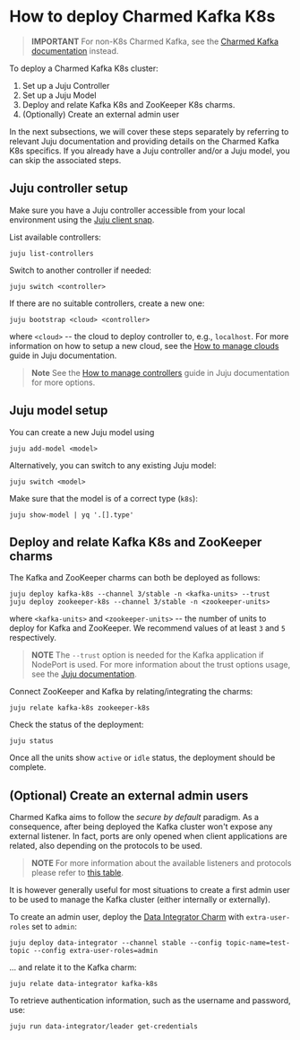 # How to deploy Charmed Kafka K8s

> **IMPORTANT** For non-K8s Charmed Kafka, see the [Charmed Kafka documentation](/t/charmed-kafka-documentation/13261) instead.

To deploy a Charmed Kafka K8s cluster:
1. Set up a Juju Controller
2. Set up a Juju Model
3. Deploy and relate Kafka K8s and ZooKeeper K8s charms.
4. (Optionally) Create an external admin user

In the next subsections, we will cover these steps separately by referring to 
relevant Juju documentation and providing details on the Charmed Kafka K8s specifics.
If you already have a Juju controller and/or a Juju model, you can skip the associated steps.

## Juju controller setup

Make sure you have a Juju controller accessible from 
your local environment using the [Juju client snap](https://snapcraft.io/juju). 

List available controllers:

```commandline
juju list-controllers
```

Switch to another controller if needed:

```commandline
juju switch <controller>
```

If there are no suitable controllers, create a new one:

```commandline
juju bootstrap <cloud> <controller>
```

where `<cloud>` -- the cloud to deploy controller to, e.g., `localhost`. For more information on how to setup a new cloud, see the [How to manage clouds](https:///t/1100) guide in Juju documentation.

> **Note** See the [How to manage controllers](/t/1111) guide in Juju documentation for more options.

## Juju model setup

You can create a new Juju model using 

```commandline
juju add-model <model>
```

Alternatively, you can switch to any existing Juju model: 

```commandline
juju switch <model>
```

Make sure that the model is of a correct type (`k8s`):

```commandline
juju show-model | yq '.[].type'
```

## Deploy and relate Kafka K8s and ZooKeeper charms

The Kafka and ZooKeeper charms can both be deployed as follows:

```commandline
juju deploy kafka-k8s --channel 3/stable -n <kafka-units> --trust
juju deploy zookeeper-k8s --channel 3/stable -n <zookeeper-units>
```

where `<kafka-units>` and `<zookeeper-units>` -- the number of units to deploy for Kafka and ZooKeeper. We recommend values of at least `3` and `5` respectively.

> **NOTE** The `--trust` option is needed for the Kafka application if NodePort is used. For more information about the trust options usage, see the [Juju documentation](/t/5476#heading--trust-an-application-with-a-credential). 

Connect ZooKeeper and Kafka by relating/integrating the charms:

```commandline
juju relate kafka-k8s zookeeper-k8s
```

Check the status of the deployment:

```commandline
juju status
```

Once all the units show `active` or `idle` status, the deployment should be complete. 

## (Optional) Create an external admin users

Charmed Kafka aims to follow the _secure by default_ paradigm. As a consequence, after being deployed the Kafka cluster
won't expose any external listener. 
In fact, ports are only opened when client applications are related, also 
depending on the protocols to be used. 
> **NOTE** For more information about the available listeners and protocols please refer to [this table](/t/13270). 

It is however generally useful for most situations to create a first admin user
to be used to manage the Kafka cluster (either internally or externally). 

To create an admin user, deploy the [Data Integrator Charm](https://charmhub.io/data-integrator) with 
`extra-user-roles` set to `admin`:

```commandline
juju deploy data-integrator --channel stable --config topic-name=test-topic --config extra-user-roles=admin
```

... and relate it to the Kafka charm:

```commandline
juju relate data-integrator kafka-k8s
```

To retrieve authentication information, such as the username and password, use:

```commandline
juju run data-integrator/leader get-credentials
```
